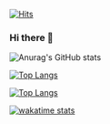 [![Hits](https://hits.seeyoufarm.com/api/count/incr/badge.svg?url=https%3A%2F%2Fgithub.com%2Ffaith20&count_bg=%2379C83D&title_bg=%23555555&icon=&icon_color=%23E7E7E7&title=hits&edge_flat=false)](https://hits.seeyoufarm.com)

### Hi there 👋

<!--
**faith20/faith20** is a ✨ _special_ ✨ repository because its `README.md` (this file) appears on your GitHub profile.

Here are some ideas to get you started:

- 🔭 I’m currently working on ...
- 🌱 I’m currently learning ...
- 👯 I’m looking to collaborate on ...
- 🤔 I’m looking for help with ...
- 💬 Ask me about ...
- 📫 How to reach me: ...
- 😄 Pronouns: ...
- ⚡ Fun fact: ...
-->

![Anurag's GitHub stats](https://github-readme-stats.vercel.app/api?username=faith20&count_private=true&show_icons=true&theme=material-palenight)

[![Top Langs](https://github-readme-stats.vercel.app/api/top-langs/?username=faith20)](https://github.com/anuraghazra/github-readme-stats)

[![Top Langs](https://github-readme-stats.vercel.app/api/top-langs/?username=faith20)](https://github.com/anuraghazra/github-readme-stats)

[![wakatime stats](https://github-readme-stats.vercel.app/api/wakatime?username=faith20&theme=material-palenight)](https://github.com/anuraghazra/github-readme-stats)
